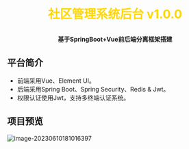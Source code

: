 
<h1 align="center" style="margin: 30px 0 30px; font-weight: bolder;color: gold;">社区管理系统后台 v1.0.0</h1>
<h4 align="center">基于SpringBoot+Vue前后端分离框架搭建</h4>

## 平台简介

* 前端采用Vue、Element UI。
* 后端采用Spring Boot、Spring Security、Redis & Jwt。
* 权限认证使用Jwt，支持多终端认证系统。

## 项目预览
![image-20230610181016397](https://cdn.jsdelivr.net/gh/roydonGuo/Typora-Pic@main/resource-image-20230610181016397.png)
